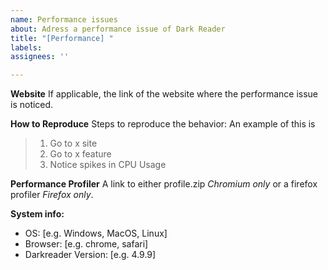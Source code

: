 ```yaml
---
name: Performance issues
about: Adress a performance issue of Dark Reader
title: "[Performance] "
labels:
assignees: ''

---
```


<!--
Thank you for taking the time to a performance issue
Please make sure there is no existing issue about this issue.
And make sure it's a actually performance issue, e.g. a extra 1 second to loading the website isn't a performance issue.
-->

**Website**
If applicable, the link of the website where the performance issue is noticed.

**How to Reproduce**
Steps to reproduce the behavior:
An example of this is
> 1. Go to x site
> 2. Go to x feature
> 3. Notice spikes in CPU Usage

**Performance Profiler**
A link to either profile.zip *Chromium only* or a firefox profiler *Firefox only*.

<!--
Please add a version of the browser you are using. 
If you don't know how to get your browser/darkreader version please search it up online.
-->
**System info:**
 - OS: [e.g. Windows, MacOS, Linux]
 - Browser: [e.g. chrome, safari]
 - Darkreader Version: [e.g. 4.9.9]

